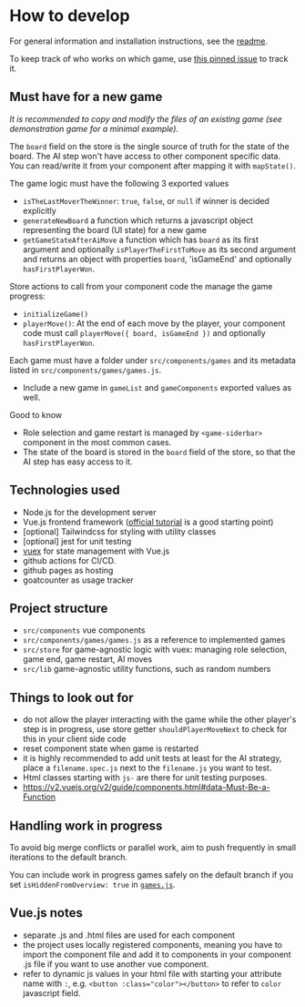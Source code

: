 # How to develop

For general information and installation instructions, see the [readme](./README.md).

To keep track of who works on which game, use [this pinned issue](https://github.com/a-gondolkodas-orome/durer-jatekok/issues/1) to track it.

## Must have for a new game

*It is recommended to copy and modify the files of an existing game (see demonstration game for a minimal example).*

The `board` field on the store is the single source of truth for the state of the board. The AI step won't have access to other component specific data. You can read/write it from your component after mapping it with `mapState()`.

The game logic must have the following 3 exported values
- `isTheLastMoverTheWinner`: `true`, `false`, or `null` if winner is decided explicitly
- `generateNewBoard` a function which returns a javascript object representing the board (UI state) for a new game
- `getGameStateAfterAiMove` a function which has `board` as its first argument and optionally `isPlayerTheFirstToMove` as its second argument and returns an object with properties `board`, 'isGameEnd' and optionally `hasFirstPlayerWon`.

Store actions to call from your component code the manage the game progress:
- `initializeGame()`
- `playerMove()`: At the end of each move by the player, your component code must call `playerMove({ board, isGameEnd })` and optionally `hasFirstPlayerWon`.

Each game must have a folder under `src/components/games` and its metadata listed in `src/components/games/games.js`.
- Include a new game in `gameList` and `gameComponents` exported values as well.

Good to know
- Role selection and game restart is managed by `<game-siderbar>` component in the most common cases.
- The state of the board is stored in the `board` field of the store, so that the AI step has easy access to it.

## Technologies used

- Node.js for the development server
- Vue.js frontend framework ([official tutorial](https://vuejs.org/tutorial/#step-1) is a good starting point)
- [optional] Tailwindcss for styling with utility classes
- [optional] jest for unit testing
- [vuex](https://vuex.vuejs.org/guide/state.html) for state management with Vue.js
- github actions for CI/CD.
- github pages as hosting
- goatcounter as usage tracker

## Project structure

- `src/components` vue components
- `src/components/games/games.js` as a reference to implemented games
- `src/store` for game-agnostic logic with vuex: managing role selection, game end, game restart, AI moves
- `src/lib` game-agnostic utility functions, such as random numbers

## Things to look out for

- do not allow the player interacting with the game while the other player's step is in progress, use store getter `shouldPlayerMoveNext` to check for this in your client side code
- reset component state when game is restarted
- it is highly recommended to add unit tests at least for the AI strategy, place a `filename.spec.js` next to the `filename.js` you want to test.
- Html classes starting with `js-` are there for unit testing purposes.
- https://v2.vuejs.org/v2/guide/components.html#data-Must-Be-a-Function

## Handling work in progress

To avoid big merge conflicts or parallel work, aim to push frequently in small iterations to the default branch.

You can include work in progress games safely on the default branch if you set `isHiddenFromOverview: true` in [`games.js`](./src/components/games/games.js).

## Vue.js notes

- separate .js and .html files are used for each component
- the project uses locally registered components, meaning you have to import the component file and add it to components in your component .js file if you want to use another vue component.
- refer to dynamic js values in your html file with starting your attribute name with `:`, e.g. `<button :class="color"></button>` to refer to `color` javascript field.
